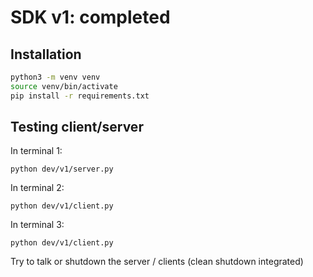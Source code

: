 # SDK v1: completed

## Installation

```sh
python3 -m venv venv
source venv/bin/activate
pip install -r requirements.txt
```

## Testing client/server

In terminal 1:
```
python dev/v1/server.py
```

In terminal 2:
```
python dev/v1/client.py
```

In terminal 3:
```
python dev/v1/client.py
```

Try to talk or shutdown the server / clients (clean shutdown integrated)